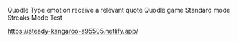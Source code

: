 Quodle
Type emotion receive a relevant quote
Quodle game 
Standard mode 
Streaks Mode
Test


https://steady-kangaroo-a95505.netlify.app/
